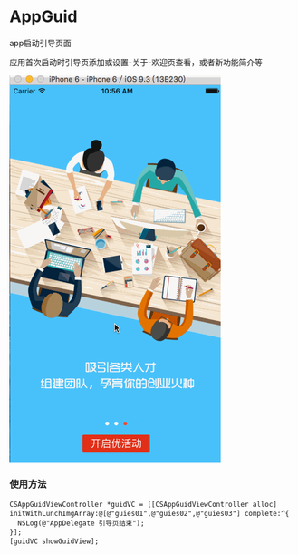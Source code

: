 # AppGuid
app启动引导页面


应用首次启动时引导页添加或设置-关于-欢迎页查看，或者新功能简介等

![image](https://github.com/ShaochongDu/AppGuid/raw/master/AppGuid/DemoScreenShot.gif)

### 使用方法
```
CSAppGuidViewController *guidVC = [[CSAppGuidViewController alloc] initWithLunchImgArray:@[@"guies01",@"guies02",@"guies03"] complete:^{
  NSLog(@"AppDelegate 引导页结束");
}];
[guidVC showGuidView];
```
